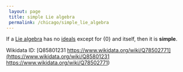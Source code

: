 ```yaml
---
 layout: page
 title: simple Lie algebra
 permalink: /chicago/simple_lie_algebra
---
```

If a [Lie algebra](https://mathgloss.github.io/MathGloss/chicago/Lie_algebra) has no [ideals](https://mathgloss.github.io/MathGloss/chicago/ideal_of_a_Lie_algebra) except for $\{0\}$ and itself, then it is **simple**.

Wikidata ID: [Q85801231
https://www.wikidata.org/wiki/Q78502771](https://www.wikidata.org/wiki/Q85801231
https://www.wikidata.org/wiki/Q78502771)